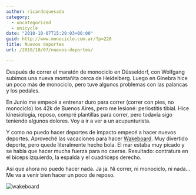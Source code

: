 ```yaml
---
author: ricardoquesada
category:
  - uncategorized
  - unicycle
date: "2010-10-07T15:29:03+00:00"
guid: http://www.monociclo.com.ar/?p=220
title: Nuevos deportes
url: /2010/10/07/nuevos-deportes/

---
```

Después de correr el maratón de monociclo en Düsseldorf, con Wolfgang subimos una nueva montañita cerca de Heidelberg. Luego en Ginebra hice un poco más de monociclo, pero tuve algunos problemas con las palancas y los pedales.

En Junio me empecé a entrenar duro para correr (correr con pies, no monociclo) los 42k de Buenos Aires, pero me lesioné: periostitis tibial. Hice kinesiologia, reposo, compré plantillas para correr, pero todavía sigo teniendo algunos dolores. Voy a ir a ver a un acupunturista.

Y como no puedo hacer deportes de impacto empecé a hacer nuevos deportes. Aproveché las vacaciones para hacer [Wakeboard](http://en.wikipedia.org/wiki/Wakeboarding). Muy divertido deporte, pero quede literalmente hecho bola. El mar estaba muy picado y se había que hacer mucha fuerza para no caerse. Resultado: contratura en el biceps izquierdo, la espalda y el cuadriceps derecho.

Asi que ahora no puedo hacer nada. Ja ja. Ni correr, ni monociclo, ni nada... Me va a venir bien hacer un poco de reposo.

![wakeboard](http://lh6.ggpht.com/_7Tp7oCOlWFE/TKtL9nrYcSI/AAAAAAAAcuI/Oc-ItjkgDSU/s800/IMG_5514.JPG)
